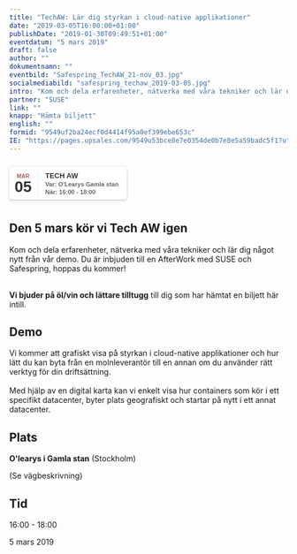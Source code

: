 ```yaml
---
title: "TechAW: Lär dig styrkan i cloud-native applikationer"
date: "2019-03-05T16:00:00+01:00"
publishDate: "2019-01-30T09:49:51+01:00"
eventdatum: "5 mars 2019"
draft: false
author: ""
dokumentnamn: ""
eventbild: "Safespring_TechAW_21-nov_03.jpg"
socialmediabild: "safespring_techaw_2019-03-05.jpg"
intro: "Kom och dela erfarenheter, nätverka med våra tekniker och lär dig något nytt från vår demo. Du är inbjuden till en AfterWork med SUSE och Safespring, hoppas du kommer!"
partner: "SUSE"
link: ""
knapp: "Hämta biljett"
english: ""
formid: "9549uf2ba24ecf0d4414f95a0ef399ebe653c"
IE: "https://pages.upsales.com/9549u53bce8e7e0354de0b7e8e5a59badc5f1?utm_source=safespring&utm_medium=redirect&utm_campaign=techaw"
---
```

<style>
.safespring-event .desc .des,.safespring-event .desc .hed{font-family:Hind,sans-serif;overflow:hidden}.safespring-event{display:inline-block;position:relative;cursor:default;background:#fff;font-family:Hind,sans-serif;font-weight:600;color:#323232!important;font-size:15px;line-height:100%;-webkit-box-shadow:0 0 0 .5px rgba(50,50,93,.17),0 2px 5px 0 rgba(50,50,93,.1),0 1px 1.5px 0 rgba(0,0,0,.07),0 1px 2px 0 rgba(0,0,0,.08),0 0 0 0 transparent!important;-moz-box-shadow:0 0 0 .5px rgba(50,50,93,.17),0 2px 5px 0 rgba(50,50,93,.1),0 1px 1.5px 0 rgba(0,0,0,.07),0 1px 2px 0 rgba(0,0,0,.08),0 0 0 0 transparent!important;box-shadow:0 0 0 .5px rgba(50,50,93,.17),0 2px 5px 0 rgba(50,50,93,.1),0 1px 1.5px 0 rgba(0,0,0,.07),0 1px 2px 0 rgba(0,0,0,.08),0 0 0 0 transparent!important;-webkit-border-radius:4px;border-radius:4px}.safespring-event .date{width:50px;height:60px;float:left;position:relative}.safespring-event .date .bdr1,.safespring-event .date .bdr2{width:1px;height:50px;position:absolute;z-index:100;top:5px}.safespring-event .date .mon{display:block;text-align:center;padding:12px 0 0;font-size:10px;color:#bf5549;font-weight:700;line-height:110%;text-transform:uppercase}.safespring-event .date .day{display:block;text-align:center;padding:0 0 8px;font-size:28px;font-weight:700;color:#333;line-height:100%}.safespring-event .date .bdr1{background:#eaeaea;right:-3px}.safespring-event .date .bdr2{background:#fff;right:-4px}.safespring-event .desc{height:60px;float:left;position:relative;padding:0 15px 0 0}.safespring-event .desc p{margin:0;display:block;text-align:left;padding:10px 0 0 15px;font-size:11px;color:#666;line-height:130%}.safespring-event .desc .hed{height:15px;display:block;margin-bottom:0;font-size:13px;line-height:110%;color:#333;text-transform:uppercase}.safespring-event .desc .des{height:28px;display:block}.safespring-event-selected{background-color:#f4f4f4}.addeventatc .alarm_reminder,.addeventatc .all_day_event,.addeventatc .attendees,.addeventatc .calname,.addeventatc .date_format,.addeventatc .recurring,.addeventatc .status,.addeventatc .uid,.safespring-event .client,.safespring-event .description,.safespring-event .end,.safespring-event .facebook_event,.safespring-event .location,.safespring-event .method,.safespring-event .organizer,.safespring-event .organizer_email,.safespring-event .start,.safespring-event .timezone,.safespring-event .title,.safespring-event .transp{display:none!important}
</style>

<div style="clear:both;padding:10px 0px 10px 0px;">
	<div class="safespring-event" data-styling="none">
		<div class="date">
			<span class="mon">MAR</span>
			<span class="day">05</span>
			<div class="bdr1"></div>
			<div class="bdr2"></div>
		</div>
		<div class="desc">
			<p>
				<strong class="hed">Tech AW</strong>
				<span class="des">Var: O'Learys Gamla stan<br />När: 16:00 - 18:00</span>
			</p>
		</div>
	</div>
	</div>

## Den 5 mars kör vi Tech AW igen
Kom och dela erfarenheter, nätverka med våra tekniker och lär dig något nytt från vår demo. Du är inbjuden till en AfterWork med SUSE och Safespring, hoppas du kommer! <br><br>

**Vi bjuder på öl/vin och lättare tilltugg** till dig som har hämtat en biljett här intill.

## Demo
Vi kommer att grafiskt visa på styrkan i cloud-native applikationer och hur lätt du kan byta från en molnleverantör till en annan om du använder rätt verktyg för din driftsättning. <br><br>Med hjälp av en digital karta kan vi enkelt visa hur containers som kör i ett specifikt datacenter, byter plats geografiskt och startar på nytt i ett annat datacenter.

## Plats
**O'learys i Gamla stan** (Stockholm)

(Se vägbeskrivning)

## Tid
16:00 - 18:00

5 mars 2019
